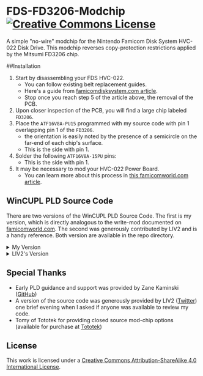 
# FDS-FD3206-Modchip <a rel="license" href="http://creativecommons.org/licenses/by-sa/4.0/"><img alt="Creative Commons License" style="border-width:0;" src="https://i.creativecommons.org/l/by-sa/4.0/80x15.png" /></a>
A simple "no-wire" modchip for the Nintendo Famicom Disk System HVC-022 Disk Drive. This modchip reverses copy-protection restrictions applied by the Mitsumi FD3206 chip.

##Installation
 1. Start by disassembling your FDS HVC-022.
    - You can follow existing belt replacement guides.
    - Here's a guide from [famicomdisksystem.com article](https://www.famicomdisksystem.com/tutorials/fds-repair-mod/belt-replacement-adjustment/).
    - Stop once you reach step 5 of the article above, the removal of the PCB.
 2. Upon closer inspection of the PCB, you will find a large chip labeled `FD3206`.
 3. Place the `ATF16V8A-PU15` programmed with my source code with pin 1 overlapping pin 1 of the `FD3206`.
    - the orientation is easily noted by the presence of a semicircle on the far-end of each chip's surface.
    - This is the side with pin 1.
 4. Solder the following `ATF16V8A-15PU` pins:
     - This is the side with pin 1.
 5. It may be necessary to mod your HVC-022 Power Board.
     - You can learn more about this process in [this famicomworld.com article](https://famicomworld.com/workshop/tech/fds-power-board-modifications/).

## WinCUPL PLD Source Code
There are two versions of the WinCUPL PLD Source Code. The first is my version, which is directly analogous to the write-mod documented on [famicomworld.com](https://famicomworld.com/workshop/tech/famicom-disk-system-fd3206-write-mod/). The second was generously contributed by LIV2 and is a handy reference.  Both version are available in the repo directory.
<details>
<summary>My Version</summary>

```
Name     3602 Write Enabler ;
PartNo   00 ;
Date     7/24/2022 ;
Revision 01 ;
Designer Stephen ;
Company  BetterBit ;
Assembly None ;
Location  ;
Device   g16v8ms;

/* *************** INPUT PINS *********************/
PIN   1 = CLK                     ; /* Clock              */ 
PIN   4 = WRTGATE                 ; /* Write Gate         */ 
PIN   5 = WRTPRTCT                ; /* Write Protect      */ 
PIN   6 = WRTDATA                 ; /* Write Data         */ 
PIN  13 = READY                   ; /* Ready              */ 

/* *************** OUTPUT PINS *********************/
PIN  14 = WRTHD1                  ; /* Write Head 1       */ 
PIN  15 = WRTHD2                  ; /* Write Head 2       */ 
PIN  19 = !CLKOUT                 ; /* Clock Invert       */

/* ***************** Braining **********************/
/* - Write Data toggles flip flop.                        */
/* - Flip flop enters either a high or low output state   */
/* - Output state maps to "A" position on 74LS45          */                                           
/* - "Ready" maps to "B" position on 74LS45               */
/* - "Write Protect" maps to "C" position on 74LS45       */
/* - "Write Gate" maps to "D" position on 74LS45          */
/*                                                        */
/*        74LS45 TRUTH TABLE                              */
/*     -------------------------                          */
/*    | A | B | C | D | 01 | 02 |                         */
/*    | L | L | L | L | L  | H  |                         */
/*    | H | L | L | L | H  | L  |                         */
/*     -------------------------                          */

CLKOUT = !CLK ;

WRTHD1.d = CLKOUT &  WRTDATA & !WRTGATE & !WRTPRTCT & !READY ;
WRTHD2.d = CLKOUT & !WRTDATA & !WRTGATE & !WRTPRTCT & !READY ;
```
</details>

<details>
<summary>LIV2's Version</summary>

```
Name     FD3206 ;
PartNo   00 ;
Date     27/07/2022 ;
Revision 01 ;
Designer LIV2 ;
Company  BetterBit ;
Assembly None ;
Location  ;
Device   g16v8ms ;

/* *************** INPUT PINS *********************/
PIN 1 = write_data                ;
PIN 3 = ready                     ;
PIN 4 = write_protect             ;
PIN 5 = write_gate                ;
/* *************** OUTPUT PINS *********************/
PIN 14 = Q                     ;
PIN 12 = !write_head_1         ;
PIN 13 = !write_head_2         ;

Q.d = !Q;

write_head_1 = !Q & !ready & !write_protect & !write_gate;
write_head_2 = Q & !ready & !write_protect & !write_gate;
```
</details>

## Special Thanks
* Early PLD guidance and support was provided by Zane Kaminski ([GitHub](https://github.com/ZaneKaminski))
* A version of the source code was generously provided by LIV2 ([Twitter](https://twitter.com/LIV2)) one brief evening when I asked if anyone was available to review my code.
* Tomy of Tototek for providing closed source mod-chip options (available for purchase at [Tototek](https://www.tototek.com/store/index.php?main_page=product_info&cPath=1_35&products_id=228))


## License
This work is licensed under a <a rel="license" href="http://creativecommons.org/licenses/by-sa/4.0/">Creative Commons Attribution-ShareAlike 4.0 International License</a>.
